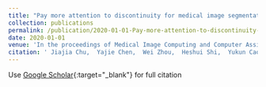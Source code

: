 ```yaml
---
title: "Pay more attention to discontinuity for medical image segmentation"
collection: publications
permalink: /publication/2020-01-01-Pay-more-attention-to-discontinuity-for-medical-image-segmentation
date: 2020-01-01
venue: 'In the proceedings of Medical Image Computing and Computer Assisted Intervention--MICCAI 2020: 23rd International Conference, Lima, Peru, October 4--8, 2020, Proceedings, Part IV 23'
citation: ' Jiajia Chu,  Yajie Chen,  Wei Zhou,  Heshui Shi,  Yukun Cao,  Dandan Tu,  Richu Jin,  Yongchao Xu, &quot;Pay more attention to discontinuity for medical image segmentation.&quot; In the proceedings of Medical Image Computing and Computer Assisted Intervention--MICCAI 2020: 23rd International Conference, Lima, Peru, October 4--8, 2020, Proceedings, Part IV 23, 2020.'
---
```

Use [Google Scholar](https://scholar.google.com/scholar?q=Pay+more+attention+to+discontinuity+for+medical+image+segmentation){:target="_blank"} for full citation